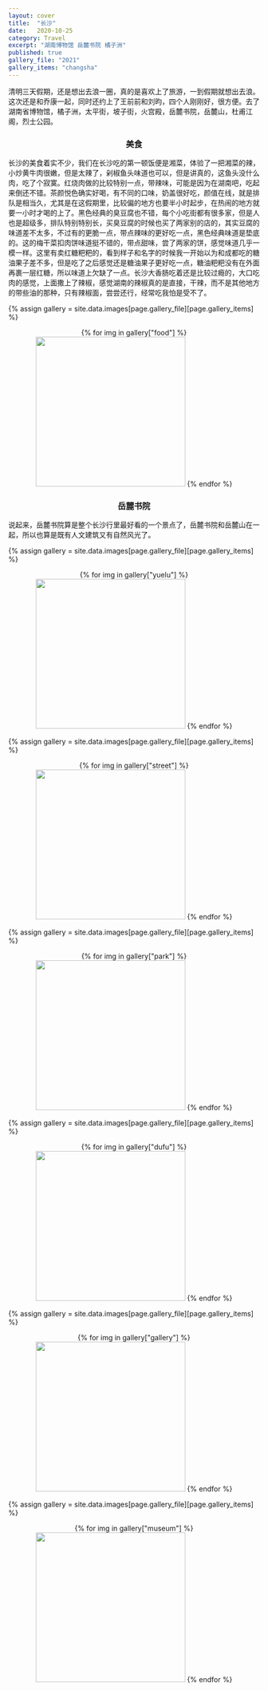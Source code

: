 ```yaml
---
layout: cover
title:  "长沙"
date:   2020-10-25
category: Travel
excerpt: "湖南博物馆 岳麓书院 橘子洲"
published: true
gallery_file: "2021"
gallery_items: "changsha"
---
```


清明三天假期，还是想出去浪一圈，真的是喜欢上了旅游，一到假期就想出去浪。这次还是和乔康一起，同时还约上了王前前和刘昀，四个人刚刚好，很方便。去了湖南省博物馆，橘子洲，太平街，坡子街，火宫殿，岳麓书院，岳麓山，杜甫江阁，烈士公园。

### <center>美食</center>

长沙的美食着实不少，我们在长沙吃的第一顿饭便是湘菜，体验了一把湘菜的辣，小炒黄牛肉很嫩，但是太辣了，剁椒鱼头味道也可以，但是讲真的，这鱼头没什么肉，吃了个寂寞。红烧肉做的比较特别一点，带辣味，可能是因为在湖南吧，吃起来倒还不错。茶颜悦色确实好喝，有不同的口味，奶盖很好吃，颜值在线，就是排队是相当久，尤其是在这假期里，比较偏的地方也要半小时起步，在热闹的地方就要一小时才喝的上了。黑色经典的臭豆腐也不错，每个小吃街都有很多家，但是人也是超级多，排队特别特别长，买臭豆腐的时候也买了两家别的店的，其实豆腐的味道差不太多，不过有的更脆一点，带点辣味的更好吃一点，黑色经典味道是垫底的。这的梅干菜扣肉饼味道挺不错的，带点甜味，尝了两家的饼，感觉味道几乎一模一样。这里有卖红糖粑粑的，看到样子和名字的时候我一开始以为和成都吃的糖油果子差不多，但是吃了之后感觉还是糖油果子更好吃一点，糖油粑粑没有在外面再裹一层红糖，所以味道上欠缺了一点。长沙大香肠吃着还是比较过瘾的，大口吃肉的感觉，上面撒上了辣椒，感觉湖南的辣椒真的是直接，干辣，而不是其他地方的带些油的那种，只有辣椒面，尝尝还行，经常吃我怕是受不了。

{% assign gallery  = site.data.images[page.gallery_file][page.gallery_items] %}
<center class="half">
    {% for img in gallery["food"] %}
    <img class="img-zoom" src="{{gallery['root']}}{{ img[0] }}" alt="" height="300" />
    {% endfor %}
</center>

### <center>岳麓书院</center>

说起来，岳麓书院算是整个长沙行里最好看的一个景点了，岳麓书院和岳麓山在一起，所以也算是既有人文建筑又有自然风光了。

{% assign gallery  = site.data.images[page.gallery_file][page.gallery_items] %}
<center class="half">
    {% for img in gallery["yuelu"] %}
    <img class="img-zoom" src="{{gallery['root']}}{{ img[0] }}" alt="" height="300" />
    {% endfor %}
</center>

{% assign gallery  = site.data.images[page.gallery_file][page.gallery_items] %}
<center class="half">
    {% for img in gallery["street"] %}
    <img class="img-zoom" src="{{gallery['root']}}{{ img[0] }}" alt="" height="300" />
    {% endfor %}
</center>

{% assign gallery  = site.data.images[page.gallery_file][page.gallery_items] %}
<center class="half">
    {% for img in gallery["park"] %}
    <img class="img-zoom" src="{{gallery['root']}}{{ img[0] }}" alt="" height="300" />
    {% endfor %}
</center>

{% assign gallery  = site.data.images[page.gallery_file][page.gallery_items] %}
<center class="half">
    {% for img in gallery["dufu"] %}
    <img class="img-zoom" src="{{gallery['root']}}{{ img[0] }}" alt="" height="300" />
    {% endfor %}
</center>

{% assign gallery  = site.data.images[page.gallery_file][page.gallery_items] %}
<center class="half">
    {% for img in gallery["gallery"] %}
    <img class="img-zoom" src="{{gallery['root']}}{{ img[0] }}" alt="" height="300" />
    {% endfor %}
</center>


{% assign gallery  = site.data.images[page.gallery_file][page.gallery_items] %}
<center class="half">
    {% for img in gallery["museum"] %}
    <img class="img-zoom" src="{{gallery['root']}}{{ img[0] }}" alt="" height="300" />
    {% endfor %}
</center>